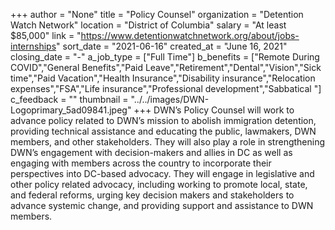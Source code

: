 +++
author = "None"
title = "Policy Counsel"
organization = "Detention Watch Network"
location = "District of Columbia"
salary = "At least $85,000"
link = "https://www.detentionwatchnetwork.org/about/jobs-internships"
sort_date = "2021-06-16"
created_at = "June 16, 2021"
closing_date = "-"
a_job_type = ["Full Time"]
b_benefits = ["Remote During COVID","General Benefits","Paid Leave","Retirement","Dental","Vision","Sick time","Paid Vacation","Health Insurance","Disability insurance","Relocation expenses","FSA","Life insurance","Professional development","Sabbatical "]
c_feedback = ""
thumbnail = "../../images/DWN-Logoprimary_5ad09841.jpeg"
+++
DWN’s Policy Counsel will work to advance policy related to DWN’s mission to abolish immigration detention, providing technical assistance and educating the public, lawmakers, DWN members, and other stakeholders. They will also play a role in strengthening DWN’s engagement with decision-makers and allies in DC as well as engaging with members across the country to incorporate their perspectives into DC-based advocacy. They will engage in legislative and other policy related advocacy, including working to promote local, state, and federal reforms, urging key decision makers and stakeholders to advance systemic change, and providing support and assistance to DWN members.  